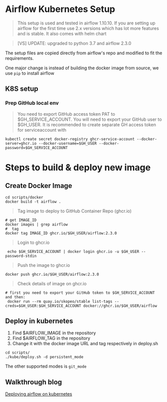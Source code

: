 # Airflow Kubernetes Setup

> This setup is used and tested in airflow 1.10.10. If you are setting up airflow for the first time use 2.x versions which has lot more features and is stable. It also comes with helm chart

> [VS] UPDATE: upgraded to python 3.7 and airflow 2.3.0 

The setup files are copied directly from airflow's repo and modified to fit the requirements.

One major change is instead of building the docker image from source, we use `pip` to install airflow

## K8S setup
### Prep GitHub local env
> You need to export GitHub access token PAT to $GH_SERVICE_ACCOUNT. You will need to export your GitHub user to $GH_USER.
> It is recommended to create separate GH access token for serviceaccount with  
```
kubectl create secret docker-registry ghcr-service-account --docker-server=ghcr.io --docker-username=$GH_USER --docker-password=$GH_SERVICE_ACCOUNT
```
# Steps to build & deploy new image

## Create Docker Image

```
cd scripts/docker
docker build -t airflow .
```
> Tag image to deploy to GitHub Container Repo (ghcr.io)
```
# get IMAGE_ID
docker images | grep airflow
#  tag
docker tag IMAGE_ID ghcr.io/$GH_USER/airflow:2.3.0
```
> Login to ghcr.io
```
 echo $GH_SERVICE_ACCOUNT | docker login ghcr.io -u $GH_USER --password-stdin
```
> Push the image to ghcr.io
```
docker push ghcr.io/$GH_USER/airflow:2.3.0
```
> Check details of image on ghcr.io
```
# first you need to export your GitHub token to $GH_SERVICE_ACCOUNT and then:
 docker run --rm quay.io/skopeo/stable list-tags --creds=$GH_USER:$GH_SERVICE_ACCOUNT docker://ghcr.io/$GH_USER/airflow
```

## Deploy in kubernetes

1. Find $AIRFLOW_IMAGE in the repository
2. Find $AIRFLOW_TAG in the repository
2. Change it with the docker image URL and tag respectively in deploy.sh

```
cd scripts/
./kube/deploy.sh -d persistent_mode
```
The other supported modes is `git_mode`

## Walkthrough blog

[Deploying airflow on kubernetes](https://bhavaniravi.com/blog/deploying-airflow-on-kubernetes/)
